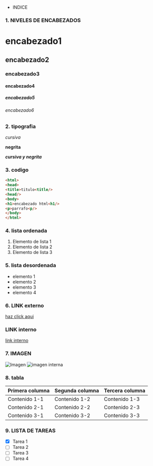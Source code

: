 * INDICE
### 1. NIVELES DE ENCABEZADOS
# encabezado1 
## encabezado2
### encabezado3
#### encabezado4
##### encabezado5
###### encabezado6
### 2. tipografia
*cursiva*

**negrita**

***cursiva y negrita***
### 3. codigo
~~~html
<html>
<head>
<title>titulo<title/>
<head/>
<body>
<h1>encabezado html<h1/>
<p>parrafo<p/>
</body>
</html>
~~~
### 4. lista ordenada
1. Elemento de lista 1
2.  Elemento de lista 2
3.   Elemento de lista 3
   
### 5. lista desordenada
*   elemento 1
*   elemento 2
*   elemento 3
*   elemento 4
### 6. LINK externo
[haz click aqui](http://www.facebook.com)
### LINK interno 
[link interno ]( https://github.com/MohamedJR1/MohamedJR1/new/main?filename=README.md&path=%2F&value=-+%F0%9F%91%8B+Hi%2C+I%E2%80%99m+%40MohamedJR1%0A-+%F0%9F%91%80+I%E2%80%99m+interested+in+...%0A-+%F0%9F%8C%B1+I%E2%80%99m+currently+learning+...%0A-+%F0%9F%92%9E%EF%B8%8F+I%E2%80%99m+looking+to+collaborate+on+...%0A-+%F0%9F%93%AB+How+to+reach+me+...%0A%0A%3C%21---%0AMohamedJR1%2FMohamedJR1+is+a+%E2%9C%A8+special+%E2%9C%A8+repository+because+its+%60README.md%60+%28this+file%29+appears+on+your+GitHub+profile.%0AYou+can+click+the+Preview+link+to+take+a+look+at+your+changes.%0A---%3E%0A)

### 7. IMAGEN

![Imagen](https://user-images.githubusercontent.com/115191510/199251311-30b795ca-ad68-4507-9720-4fb8844ccf7d.png)
![imagen interna](/home/mohamed/Descargas/local.jpeg)


### 8. tabla
| Primera columna | Segunda columna | Tercera columna |
| -- | -- | -- |
| Contenido 1-1 | Contenido 1-2 | Contenido 1-3 |
| Contenido 2-1 | Contenido 2-2 | Contenido 2-3 |
| Contenido 3-1 | Contenido 3-2 | Contenido 3-3 |
### 9. LISTA DE TAREAS
- [x] Tarea 1
- [ ] Tarea 2
- [ ] Tarea 3
- [ ]  Tarea 4

